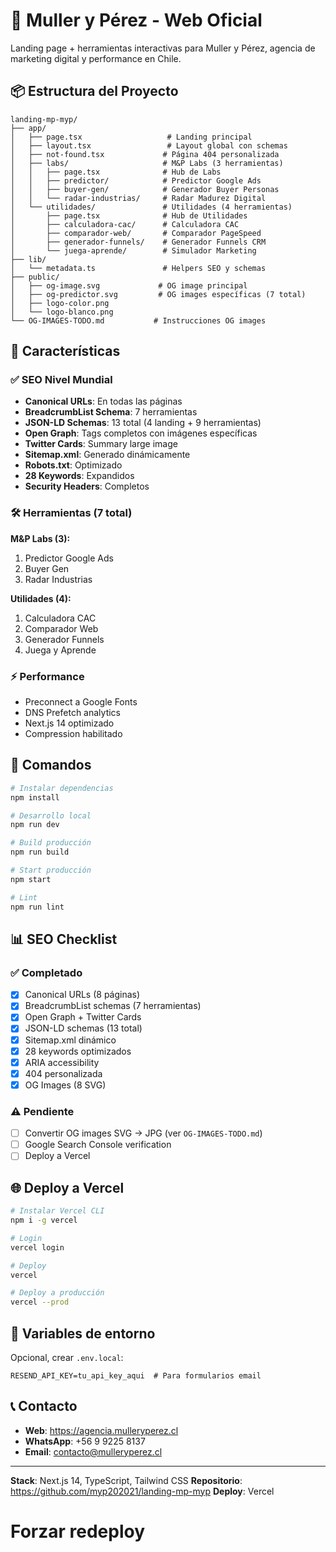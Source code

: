 # 🚀 Muller y Pérez - Web Oficial

Landing page + herramientas interactivas para Muller y Pérez, agencia de marketing digital y performance en Chile.

## 📦 Estructura del Proyecto

```
landing-mp-myp/
├── app/
│   ├── page.tsx                   # Landing principal
│   ├── layout.tsx                 # Layout global con schemas
│   ├── not-found.tsx             # Página 404 personalizada
│   ├── labs/                     # M&P Labs (3 herramientas)
│   │   ├── page.tsx              # Hub de Labs
│   │   ├── predictor/            # Predictor Google Ads
│   │   ├── buyer-gen/            # Generador Buyer Personas
│   │   └── radar-industrias/     # Radar Madurez Digital
│   └── utilidades/               # Utilidades (4 herramientas)
│       ├── page.tsx              # Hub de Utilidades
│       ├── calculadora-cac/      # Calculadora CAC
│       ├── comparador-web/       # Comparador PageSpeed
│       ├── generador-funnels/    # Generador Funnels CRM
│       └── juega-aprende/        # Simulador Marketing
├── lib/
│   └── metadata.ts               # Helpers SEO y schemas
├── public/
│   ├── og-image.svg             # OG image principal
│   ├── og-predictor.svg         # OG images específicas (7 total)
│   ├── logo-color.png
│   └── logo-blanco.png
└── OG-IMAGES-TODO.md           # Instrucciones OG images
```

## 🎯 Características

### ✅ SEO Nivel Mundial

- **Canonical URLs**: En todas las páginas
- **BreadcrumbList Schema**: 7 herramientas
- **JSON-LD Schemas**: 13 total (4 landing + 9 herramientas)
- **Open Graph**: Tags completos con imágenes específicas
- **Twitter Cards**: Summary large image
- **Sitemap.xml**: Generado dinámicamente
- **Robots.txt**: Optimizado
- **28 Keywords**: Expandidos
- **Security Headers**: Completos

### 🛠️ Herramientas (7 total)

**M&P Labs (3):**
1. Predictor Google Ads
2. Buyer Gen
3. Radar Industrias

**Utilidades (4):**
1. Calculadora CAC
2. Comparador Web
3. Generador Funnels
4. Juega y Aprende

### ⚡ Performance

- Preconnect a Google Fonts
- DNS Prefetch analytics
- Next.js 14 optimizado
- Compression habilitado

## 🚀 Comandos

```bash
# Instalar dependencias
npm install

# Desarrollo local
npm run dev

# Build producción
npm run build

# Start producción
npm start

# Lint
npm run lint
```

## 📊 SEO Checklist

### ✅ Completado

- [x] Canonical URLs (8 páginas)
- [x] BreadcrumbList schemas (7 herramientas)
- [x] Open Graph + Twitter Cards
- [x] JSON-LD schemas (13 total)
- [x] Sitemap.xml dinámico
- [x] 28 keywords optimizados
- [x] ARIA accessibility
- [x] 404 personalizada
- [x] OG Images (8 SVG)

### ⚠️ Pendiente

- [ ] Convertir OG images SVG → JPG (ver `OG-IMAGES-TODO.md`)
- [ ] Google Search Console verification
- [ ] Deploy a Vercel

## 🌐 Deploy a Vercel

```bash
# Instalar Vercel CLI
npm i -g vercel

# Login
vercel login

# Deploy
vercel

# Deploy a producción
vercel --prod
```

## 📝 Variables de entorno

Opcional, crear `.env.local`:

```
RESEND_API_KEY=tu_api_key_aqui  # Para formularios email
```

## 📞 Contacto

- **Web**: https://agencia.mulleryperez.cl
- **WhatsApp**: +56 9 9225 8137
- **Email**: contacto@mulleryperez.cl

---

**Stack**: Next.js 14, TypeScript, Tailwind CSS
**Repositorio**: https://github.com/myp202021/landing-mp-myp
**Deploy**: Vercel
# Forzar redeploy
